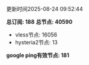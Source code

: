 更新时间2025-08-24 09:52:44

**总订阅: 188**
**总节点: 40590**
- vless节点: 16056
- hysteria2节点: 13

**google ping有效节点: 181**
